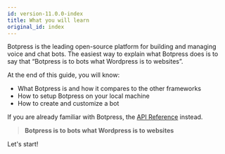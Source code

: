 ```yaml
---
id: version-11.0.0-index
title: What you will learn
original_id: index
---
```


Botpress is the leading open-source platform for building and managing voice and chat bots.
The easiest way to explain what Botpress does is to say that “Botpress is to bots what Wordpress is to websites”.

At the end of this guide, you will know:

- What Botpress is and how it compares to the other frameworks
- How to setup Botpress on your local machine
- How to create and customize a bot

If you are already familiar with Botpress, the [API Reference]({{site.baseurl}}/reference) instead.

> **Botpress is to bots what Wordpress is to websites**

Let's start!

